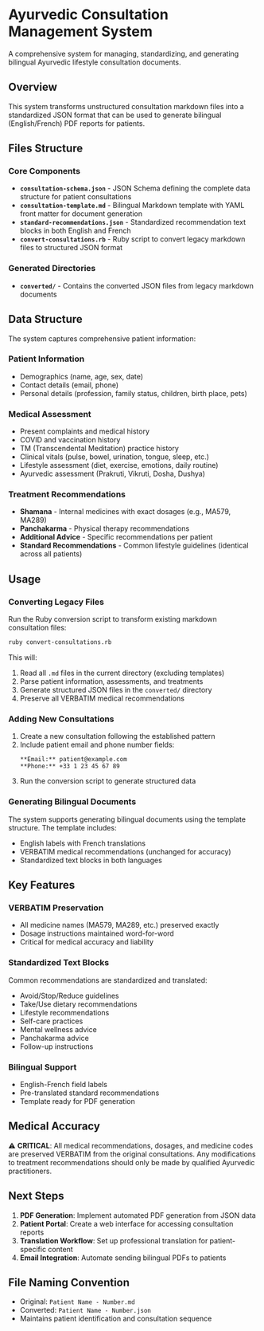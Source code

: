 # Ayurvedic Consultation Management System

A comprehensive system for managing, standardizing, and generating bilingual Ayurvedic lifestyle consultation documents.

## Overview

This system transforms unstructured consultation markdown files into a standardized JSON format that can be used to generate bilingual (English/French) PDF reports for patients.

## Files Structure

### Core Components

- **`consultation-schema.json`** - JSON Schema defining the complete data structure for patient consultations
- **`consultation-template.md`** - Bilingual Markdown template with YAML front matter for document generation
- **`standard-recommendations.json`** - Standardized recommendation text blocks in both English and French
- **`convert-consultations.rb`** - Ruby script to convert legacy markdown files to structured JSON format

### Generated Directories

- **`converted/`** - Contains the converted JSON files from legacy markdown documents

## Data Structure

The system captures comprehensive patient information:

### Patient Information
- Demographics (name, age, sex, date)
- Contact details (email, phone)
- Personal details (profession, family status, children, birth place, pets)

### Medical Assessment
- Present complaints and medical history
- COVID and vaccination history
- TM (Transcendental Meditation) practice history
- Clinical vitals (pulse, bowel, urination, tongue, sleep, etc.)
- Lifestyle assessment (diet, exercise, emotions, daily routine)
- Ayurvedic assessment (Prakruti, Vikruti, Dosha, Dushya)

### Treatment Recommendations
- **Shamana** - Internal medicines with exact dosages (e.g., MA579, MA289)
- **Panchakarma** - Physical therapy recommendations
- **Additional Advice** - Specific recommendations per patient
- **Standard Recommendations** - Common lifestyle guidelines (identical across all patients)

## Usage

### Converting Legacy Files

Run the Ruby conversion script to transform existing markdown consultation files:

```bash
ruby convert-consultations.rb
```

This will:
1. Read all `.md` files in the current directory (excluding templates)
2. Parse patient information, assessments, and treatments
3. Generate structured JSON files in the `converted/` directory
4. Preserve all VERBATIM medical recommendations

### Adding New Consultations

1. Create a new consultation following the established pattern
2. Include patient email and phone number fields:
   ```
   **Email:** patient@example.com
   **Phone:** +33 1 23 45 67 89
   ```
3. Run the conversion script to generate structured data

### Generating Bilingual Documents

The system supports generating bilingual documents using the template structure. The template includes:

- English labels with French translations
- VERBATIM medical recommendations (unchanged for accuracy)
- Standardized text blocks in both languages

## Key Features

### VERBATIM Preservation
- All medicine names (MA579, MA289, etc.) preserved exactly
- Dosage instructions maintained word-for-word
- Critical for medical accuracy and liability

### Standardized Text Blocks
Common recommendations are standardized and translated:
- Avoid/Stop/Reduce guidelines
- Take/Use dietary recommendations
- Lifestyle recommendations
- Self-care practices
- Mental wellness advice
- Panchakarma advice
- Follow-up instructions

### Bilingual Support
- English-French field labels
- Pre-translated standard recommendations
- Template ready for PDF generation

## Medical Accuracy

⚠️ **CRITICAL**: All medical recommendations, dosages, and medicine codes are preserved VERBATIM from the original consultations. Any modifications to treatment recommendations should only be made by qualified Ayurvedic practitioners.

## Next Steps

1. **PDF Generation**: Implement automated PDF generation from JSON data
2. **Patient Portal**: Create a web interface for accessing consultation reports
3. **Translation Workflow**: Set up professional translation for patient-specific content
4. **Email Integration**: Automate sending bilingual PDFs to patients

## File Naming Convention

- Original: `Patient Name - Number.md`
- Converted: `Patient Name - Number.json`
- Maintains patient identification and consultation sequence